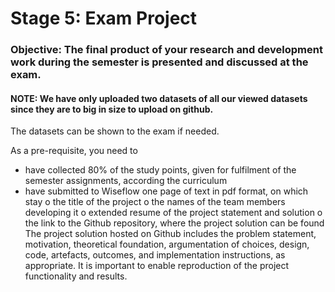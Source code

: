 # Stage 5: Exam Project  

### Objective: The final product of your research and development work during the semester is presented and discussed at the exam.  

#### NOTE: We have only uploaded two datasets of all our viewed datasets since they are to big in size to upload on github.  
The datasets can be shown to the exam if needed.  

As a pre-requisite, you need to 
- have collected 80% of the study points, given for fulfilment of the semester assignments, 
according the curriculum
- have submitted to Wiseflow one page of text in pdf format, on which stay
o the title of the project
o the names of the team members developing it
o extended resume of the project statement and solution
o the link to the Github repository, where the project solution can be found
The project solution hosted on Github includes the problem statement, motivation, theoretical 
foundation, argumentation of choices, design, code, artefacts, outcomes, and implementation 
instructions, as appropriate.
It is important to enable reproduction of the project functionality and results.